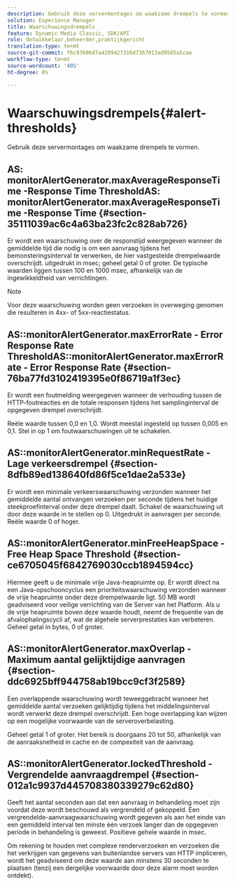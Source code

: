 ```yaml
---
description: Gebruik deze servermontages om waakzame drempels te vormen.
solution: Experience Manager
title: Waarschuwingsdrempels
feature: Dynamic Media Classic, SDK/API
role: Ontwikkelaar,beheerder,praktijkgericht
translation-type: tm+mt
source-git-commit: f6c97606d7a4209427316d7367013ad9585a5cae
workflow-type: tm+mt
source-wordcount: '405'
ht-degree: 0%

---
```



# Waarschuwingsdrempels{#alert-thresholds}

Gebruik deze servermontages om waakzame drempels te vormen.

## AS: monitorAlertGenerator.maxAverageResponseTime -Response Time ThresholdAS: monitorAlertGenerator.maxAverageResponseTime -Response Time {#section-35111039ac6c4a63ba23fc2c828ab726}

Er wordt een waarschuwing over de responstijd weergegeven wanneer de gemiddelde tijd die nodig is om een aanvraag tijdens het bemonsteringsinterval te verwerken, de hier vastgestelde drempelwaarde overschrijdt. uitgedrukt in msec; geheel getal 0 of groter. De typische waarden liggen tussen 100 en 1000 msec, afhankelijk van de ingewikkeldheid van verrichtingen.

>[!NOTE]
>
>Voor deze waarschuwing worden geen verzoeken in overweging genomen die resulteren in 4xx- of 5xx-reactiestatus.

## AS::monitorAlertGenerator.maxErrorRate - Error Response Rate ThresholdAS::monitorAlertGenerator.maxErrorRate - Error Response Rate {#section-76ba77fd3102419395e0f86719a1f3ec}

Er wordt een foutmelding weergegeven wanneer de verhouding tussen de HTTP-foutreacties en de totale responsen tijdens het samplinginterval de opgegeven drempel overschrijdt.

Reële waarde tussen 0,0 en 1,0. Wordt meestal ingesteld op tussen 0,005 en 0,1. Stel in op 1 om foutwaarschuwingen uit te schakelen.

## AS::monitorAlertGenerator.minRequestRate - Lage verkeersdrempel {#section-8dfb89ed138640fd86f5ce1dae2a533e}

Er wordt een minimale verkeerswaarschuwing verzonden wanneer het gemiddelde aantal ontvangen verzoeken per seconde tijdens het huidige steekproefinterval onder deze drempel daalt. Schakel de waarschuwing uit door deze waarde in te stellen op 0. Uitgedrukt in aanvragen per seconde. Reële waarde 0 of hoger.

## AS::monitorAlertGenerator.minFreeHeapSpace -Free Heap Space Threshold {#section-ce6705045f6842769030ccb1894594cc}

Hiermee geeft u de minimale vrije Java-heapruimte op. Er wordt direct na een Java-opschooncyclus een prioriteitswaarschuwing verzonden wanneer de vrije heapruimte onder deze drempelwaarde ligt. 50 MB wordt geadviseerd voor veilige verrichting van de Server van het Platform. Als u de vrije heapruimte boven deze waarde houdt, neemt de frequentie van de afvalophalingscycli af, wat de algehele serverprestaties kan verbeteren. Geheel getal in bytes, 0 of groter.

## AS::monitorAlertGenerator.maxOverlap - Maximum aantal gelijktijdige aanvragen {#section-ddc6925bff944758ab19bcc9cf3f2589}

Een overlappende waarschuwing wordt teweeggebracht wanneer het gemiddelde aantal verzoeken gelijktijdig tijdens het middelingsinterval wordt verwerkt deze drempel overschrijdt. Een hoge overlapping kan wijzen op een mogelijke voorwaarde van de serveroverbelasting.

Geheel getal 1 of groter. Het bereik is doorgaans 20 tot 50, afhankelijk van de aanraaksnelheid in cache en de compexiteit van de aanvraag.

## AS::monitorAlertGenerator.lockedThreshold - Vergrendelde aanvraagdrempel {#section-012a1c9937d445708380339279c62d80}

Geeft het aantal seconden aan dat een aanvraag in behandeling moet zijn voordat deze wordt beschouwd als vergrendeld of gekoppeld. Een vergrendelde-aanvraagwaarschuwing wordt gegeven als aan het einde van een gemiddeld interval ten minste één verzoek langer dan de opgegeven periode in behandeling is geweest. Positieve gehele waarde in msec.

Om rekening te houden met complexe renderverzoeken en verzoeken die het verkrijgen van gegevens van buitenlandse servers van HTTP impliceren, wordt het geadviseerd om deze waarde aan minstens 30 seconden te plaatsen (tenzij een dergelijke voorwaarde door deze alarm moet worden ontdekt).
